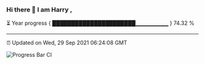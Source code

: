 ### Hi there 👋 I am Harry , 

⏳ Year progress { ██████████████████████▁▁▁▁▁▁▁▁ } 74.32 %

---

⏰ Updated on Wed, 29 Sep 2021 06:24:08 GMT

![Progress Bar CI](https://github.com/duykhang68/duykhang68/workflows/Progress%20Bar%20CI/badge.svg)
